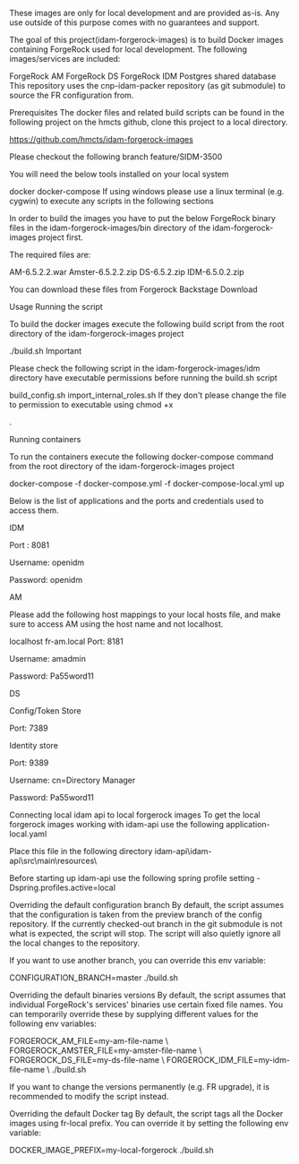 
These images are only for local development and are provided as-is.
Any use outside of this purpose comes with no guarantees and support.


The goal of this project(idam-forgerock-images) is to build Docker images containing ForgeRock used for local development. The following images/services are included:

ForgeRock AM
ForgeRock DS
ForgeRock IDM
Postgres shared database
This repository uses the cnp-idam-packer repository (as git submodule) to source the FR configuration from.

Prerequisites
The docker files and related build scripts can be found in the following project on the hmcts github, clone this project to a local directory.

https://github.com/hmcts/idam-forgerock-images

Please checkout the following branch feature/SIDM-3500

You will need the below tools installed on your local system

docker
docker-compose
If using windows please use a linux terminal (e.g. cygwin) to execute any scripts in the following sections

In order to build the images you have to put the below ForgeRock binary files in the idam-forgerock-images/bin directory of the idam-forgerock-images project first.

The required files are:

AM-6.5.2.2.war
Amster-6.5.2.2.zip
DS-6.5.2.zip
IDM-6.5.0.2.zip

You can download these files from Forgerock Backstage Download

Usage
Running the script

To build the docker images execute the following build script from the root directory of the idam-forgerock-images project

  ./build.sh
Important

Please check the following script in the idam-forgerock-images/idm directory have executable permissions before running the build.sh script

build_config.sh
import_internal_roles.sh
 If they don't please change the file to permission to executable using chmod +x

.

Running containers

To run the containers execute the following docker-compose command from the root directory of the idam-forgerock-images project

  docker-compose -f docker-compose.yml -f docker-compose-local.yml up


Below is the list of applications and the ports and credentials used to access them.

IDM

Port : 8081 

Username: openidm

Password: openidm

AM

Please add the following host mappings to your local hosts file, and make sure to access AM using the host name and not localhost.

localhost  fr-am.local 
Port: 8181

Username: amadmin

Password: Pa55word11

DS

Config/Token Store

Port: 7389

Identity store

Port: 9389

Username: cn=Directory Manager

Password: Pa55word11

Connecting local idam api to local forgerock images
To get the local forgerock images working with idam-api use the following application-local.yaml



Place this file in the following directory idam-api\idam-api\src\main\resources\

Before starting up idam-api  use the following spring profile setting -Dspring.profiles.active=local



Overriding the default configuration branch
By default, the script assumes that the configuration is taken from the preview branch of the config repository. If the currently checked-out branch in the git submodule is not what is expected, the script will stop. The script will also quietly ignore all the local changes to the repository.

If you want to use another branch, you can override this env variable:

CONFIGURATION_BRANCH=master ./build.sh

Overriding the default binaries versions
By default, the script assumes that individual ForgeRock's services' binaries use certain fixed file names. You can temporarily override these by supplying different values for the following env variables:

FORGEROCK_AM_FILE=my-am-file-name \ FORGEROCK_AMSTER_FILE=my-amster-file-name \ FORGEROCK_DS_FILE=my-ds-file-name \ FORGEROCK_IDM_FILE=my-idm-file-name \ ./build.sh

If you want to change the versions permanently (e.g. FR upgrade), it is recommended to modify the script instead.

Overriding the default Docker tag
By default, the script tags all the Docker images using fr-local prefix. You can override it by setting the following env variable:

DOCKER_IMAGE_PREFIX=my-local-forgerock ./build.sh




